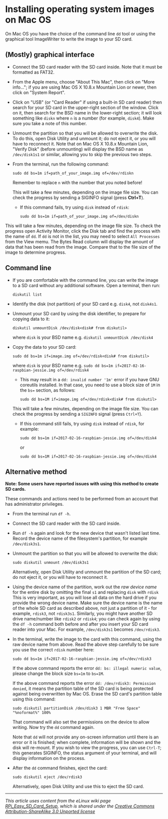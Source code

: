 # Installing operating system images on Mac OS

On Mac OS you have the choice of the command line `dd` tool or using the graphical tool ImageWriter to write the image to your SD card.

## (Mostly) graphical interface

- Connect the SD card reader with the SD card inside. Note that it must be formatted as FAT32.
- From the Apple menu, choose "About This Mac", then click on "More info..."; if you are using Mac OS X 10.8.x Mountain Lion or newer, then click on "System Report".
- Click on "USB" (or "Card Reader" if using a built-in SD card reader) then search for your SD card in the upper-right section of the window. Click on it, then search for the BSD name in the lower-right section; it will look something like `diskn` where `n` is a number (for example, `disk4`). Make sure you take a note of this number.
- Unmount the partition so that you will be allowed to overwrite the disk. To do this, open Disk Utility and unmount it; do not eject it, or you will have to reconnect it. Note that on Mac OS X 10.8.x Mountain Lion, "Verify Disk" (before unmounting) will display the BSD name as `/dev/disk1s1` or similar, allowing you to skip the previous two steps.
- From the terminal, run the following command:

    ```
    sudo dd bs=1m if=path_of_your_image.img of=/dev/rdiskn
    ```

    Remember to replace `n` with the number that you noted before!
    
    This will take a few minutes, depending on the image file size. You can check the progress by sending a SIGINFO signal                  (press **Ctrl+T**).


    - If this command fails, try using `disk` instead of `rdisk`:
    
       ```
       sudo dd bs=1m if=path_of_your_image.img of=/dev/diskn
       ```
This will take a few minutes, depending on the image file size. To check the progress open Activity Monitor, click the Disk tab and find the process with the name of `dd`. If `dd` is not in the list, you may need to select `All Processes` from the View memu. The Bytes Read column will display the amount of data that has been read from the image. Compare that to the file size of the image to determine progress.


## Command line

- If you are comfortable with the command line, you can write the image to a SD card without any additional software. Open a terminal, then run:

    `diskutil list`

- Identify the disk (not partition) of your SD card e.g. `disk4`, not `disk4s1`.
- Unmount your SD card by using the disk identifier, to prepare for copying data to it:

    `diskutil unmountDisk /dev/disk<disk# from diskutil>`

    where `disk` is your BSD name e.g. `diskutil unmountDisk /dev/disk4`
    
- Copy the data to your SD card:

    `sudo dd bs=1m if=image.img of=/dev/rdisk<disk# from diskutil>`

    where `disk` is your BSD name e.g. `sudo dd bs=1m if=2017-02-16-raspbian-jessie.img of=/dev/rdisk4`

    - This may result in a ``dd: invalid number '1m'`` error if you have GNU
    coreutils installed. In that case, you need to use a block size of `1M` in the `bs=` section, as follows:

       `sudo dd bs=1M if=image.img of=/dev/rdisk<disk# from diskutil>`

    This will take a few minutes, depending on the image file size. You can check the progress by sending a `SIGINFO` signal (press `Ctrl+T`).
    
    - If this command still fails, try using `disk` instead of `rdisk`, for example:
    
       ```
       sudo dd bs=1m if=2017-02-16-raspbian-jessie.img of=/dev/disk4
       ```
       or
       ```
       sudo dd bs=1M if=2017-02-16-raspbian-jessie.img of=/dev/disk4
       ```

## Alternative method

**Note: Some users have reported issues with using this method to create SD cards.**

These commands and actions need to be performed from an account that has administrator privileges.

- From the terminal run `df -h`.
- Connect the SD card reader with the SD card inside.
- Run `df -h` again and look for the new device that wasn't listed last time. Record the device name of the filesystem's partition, for example `/dev/disk3s1`.
- Unmount the partition so that you will be allowed to overwrite the disk:

    ```
    sudo diskutil unmount /dev/disk3s1
    ```

    Alternatively, open Disk Utility and unmount the partition of the SD card; do not eject it, or you will have to reconnect it.
- Using the device name of the partition, work out the *raw device name* for the entire disk by omitting the final `s1` and replacing `disk` with `rdisk` This is very important, as you will lose all data on the hard drive if you provide the wrong device name. Make sure the device name is the name of the whole SD card as described above, not just a partition of it - for example, `rdisk3`, not `rdisk3s1`. Similarly, you might have another SD drive name/number like `rdisk2` or `rdisk4`; you can check again by using the `df -h` command both before and after you insert your SD card reader into your Mac. For example, `/dev/disk3s1` becomes `/dev/rdisk3`.
- In the terminal, write the image to the card with this command, using the raw device name from above. Read the above step carefully to be sure you use the correct `rdisk` number here:
    
    ```
    sudo dd bs=1m if=2017-02-16-raspbian-jessie.img of=/dev/rdisk3
    ```

    If the above command reports the error `dd: bs: illegal numeric value`, please change the block size `bs=1m` to `bs=1M`.

    If the above command reports the error `dd: /dev/rdisk3: Permission denied`, it means the partition table of the SD card is being protected against being overwritten by Mac OS. Erase the SD card's partition table using this command:
    
    ```
    sudo diskutil partitionDisk /dev/disk3 1 MBR "Free Space" "%noformat%" 100%
    ```
    
    That command will also set the permissions on the device to allow writing. Now try the `dd` command again.

    Note that `dd` will not provide any on-screen information until there is an error or it is finished; when complete, information will be shown and the disk will re-mount. If you wish to view the progress, you can use `Ctrl-T`; this generates SIGINFO, the status argument of your terminal, and will display information on the process.
- After the `dd` command finishes, eject the card:

    ```
    sudo diskutil eject /dev/rdisk3
    ```

    Alternatively, open Disk Utility and use this to eject the SD card.

---

*This article uses content from the eLinux wiki page [RPi_Easy_SD_Card_Setup](http://elinux.org/RPi_Easy_SD_Card_Setup), which is shared under the [Creative Commons Attribution-ShareAlike 3.0 Unported license](http://creativecommons.org/licenses/by-sa/3.0/)*
